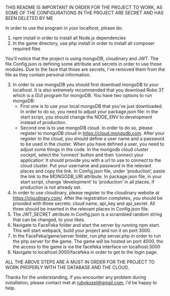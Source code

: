 THIS README IS IMPORTANT IN ORDER FOR THE PROJECT TO WORK, AS SOME OF THE CONFIGURATIONS IN THE PROJECT ARE SECRET AND HAS BEEN DELETED BY ME

In order to use the program in your localhost, please do:

1. npm install in order to install all Node.js dependencies
2. In the game directory, use php install in order to install all composer required files

You'll notice that the project is using mongoDB, cloudinary and JWT. The file Config.json is defining some attribute and secrets in order to use those modules.
Due to the face that those are secrets, i've removed them from the file as they contain personal information.

3. In order to use mongoDB you should first download mongoDB to your localhost. It is also extremely recommended that you download Robo 3T which is a GUI program for mongoDB.
   You have two options to run mongoDB:
	- First one is to use your local mongoDB that you’ve just downloaded. 
	  In order to do so, you need to adjust your package.json file: in the start script, you should change the NODE_ENV to development instead of production.
	- Second one is to use mongoDB cloud. In order to do so, please register to mongoDB cloud in https://cloud.mongodb.com. 
	  After your register to the cloud, you should define a user name and a password to be used in the cluster.
	  When you have defined a user, you need to adjust some things in the code.
	  In the mongodb cloud cluster cockpit, select the ‘connect’ button and then ‘connect your application’
	  It should provide you with a url to use to connect to the cloud cluster. Put your username and password in the relevant places and copy the link.
	  In Config.json file, under ‘production’, paste the link to the MONGODB_URI attribute.
	  In package.json file, in your start script, change ‘development’ to ‘production’ in all places, if production is not already set.
4. In order to use cloudinary, please register to the cloudinary website at https://cloudinary.com/.
   After the registration completes, you should be provided with three secrets: cloud name, api_key and api_secret. 
   All three should be inserted in the relevant places in Config.json file.
5. The JWT_SECRET attribute in Config.json is a scrambled random string that can be changed, to your likes.
6. Navigate to FaceFeka folder and start the server by running npm start. This will start webpack, build your project and run it on port 3000.
7. In the FaceFeka/game/server folder, run php server.php in order to run the php server for the game. 
   The game will be hosted on port 4000, tho the access to the game is via the facefeka interface on localhost:3000
8. Navigate to localhost:3000/facefeka in order to get to the login page.

ALL THE ABOVE STEPS ARE A MUST IN ORDER FOR THE PROJECT TO WORK PROPERLY WITH THE DATABASE AND THE CLOUD.

Thanks for the understanding,
if you encounter any problem during installation, please contact met at rubykozel@gmail.com, i'd be happy to help.




